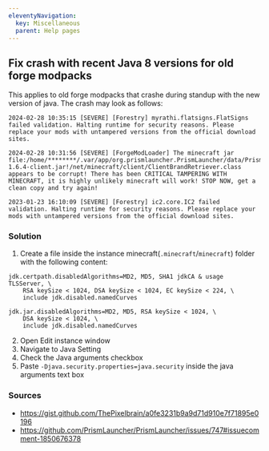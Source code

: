 ```yaml
---
eleventyNavigation:
  key: Miscellaneous
  parent: Help pages
--- 
```


## Fix crash with recent Java 8 versions for old forge modpacks

This applies to old forge modpacks that crashe during standup with the new version of java.
The crash may look as follows:

```text
2024-02-28 10:35:15 [SEVERE] [Forestry] myrathi.flatsigns.FlatSigns failed validation. Halting runtime for security reasons. Please replace your mods with untampered versions from the official download sites.
```

```text
2024-02-28 10:31:56 [SEVERE] [ForgeModLoader] The minecraft jar file:/home/********/.var/app/org.prismlauncher.PrismLauncher/data/PrismLauncher/libraries/com/mojang/minecraft/1.6.4/minecraft-1.6.4-client.jar!/net/minecraft/client/ClientBrandRetriever.class appears to be corrupt! There has been CRITICAL TAMPERING WITH MINECRAFT, it is highly unlikely minecraft will work! STOP NOW, get a clean copy and try again!
```

```text
2023-01-23 16:10:09 [SEVERE] [Forestry] ic2.core.IC2 failed validation. Halting runtime for security reasons. Please replace your mods with untampered versions from the official download sites.
```

### Solution

1. Create a file inside the instance minecraft(`.minecraft`/`minecraft`) folder with the following content:

```text
jdk.certpath.disabledAlgorithms=MD2, MD5, SHA1 jdkCA & usage TLSServer, \
    RSA keySize < 1024, DSA keySize < 1024, EC keySize < 224, \
    include jdk.disabled.namedCurves

jdk.jar.disabledAlgorithms=MD2, MD5, RSA keySize < 1024, \
    DSA keySize < 1024, \
    include jdk.disabled.namedCurves
```

2. Open Edit instance window
3. Navigate to Java Setting
4. Check the Java arguments checkbox
5. Paste `-Djava.security.properties=java.security` inside the java arguments text box

### Sources

- https://gist.github.com/ThePixelbrain/a0fe3231b9a9d71d910e7f71895e0196
- https://github.com/PrismLauncher/PrismLauncher/issues/747#issuecomment-1850676378

